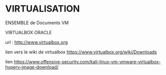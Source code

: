 # VIRTUALISATION

ENSEMBLE de Documents VM 

VIRTUALBOX ORACLE

url : http://www.virtualbox.org

lien vers le wiki de virtualbox  https://www.virtualbox.org/wiki/Downloads

lien https://www.offensive-security.com/kali-linux-vm-vmware-virtualbox-hyperv-image-download/
